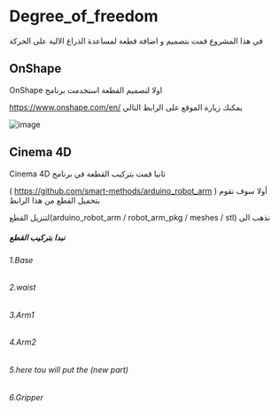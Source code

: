 # Degree_of_freedom
في هذا المشروع قمت بتصميم و اضافة قطعة لمساعدة الذراع الالية على الحركة

## OnShape
OnShape اولا لتصميم القطعة استخدمت برنامج 
  
https://www.onshape.com/en/ يمكنك زيارة الموقع على الرابط التالي
  
![image](https://user-images.githubusercontent.com/61877121/128228592-8a05d896-29d2-46a3-be24-742a4c8c55cd.png)

## Cinema 4D
 Cinema 4D ثانيا قمت بتركيب القطعة في برنامج
 
( https://github.com/smart-methods/arduino_robot_arm ) أولا سوف نقوم بتحميل القطع من هذا الرابط

لتنزيل القطع(arduino_robot_arm / robot_arm_pkg / meshes / stl) نذهب الى

##### نبدا بتركيب القطع
###### 1.Base
###### 2.waist
###### 3.Arm1
###### 4.Arm2
###### 5.here tou will put the (new part)
###### 6.Gripper 


